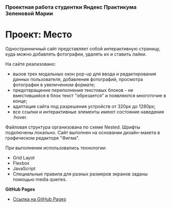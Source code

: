 ### Проектная работа студентки Яндекс Практикума Зеленовой Марии

# Проект: Место

Одностранничный сайт представляет собой интерактивную страницу, куда можно добавлять фотографии, удалять их и ставить лайки.

На сайте реализовано:
- вызов трех модальных окон pop-up для ввода и редактирования данных пользователя, добавления фотографий, просмотра фотографии в увеличенном формате;
- предотвращение переполнения текстовых блоков - не вместившийся в блок текст "обрезается" и появляются многоточие в конце;
- адаптация сайта под разрешения устройств от 320px до 1280px;
- все ссылки и интерактивные элементы имеют состояние наведения :hover. 

Файловая структура организована по схеме Nested.
Шрифты подключены локально.
Сайт выполнен на основании дизайн-макета в графическом редакторе "Фигма".

При выполнении использовались технологии:
* Grid Layot
* Flexbox
* JavaScript
* Cпециальные правила для разных размеров экранов заданы помощью media queries.

 
 **GitHub Pages**

* [Ссылка на GitHub Pages]( https://mariazlnva.github.io/mesto/)
